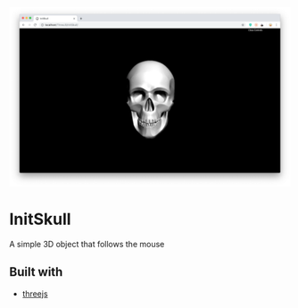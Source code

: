 ![alt text](./screenshot.png)

# InitSkull
A simple 3D object that follows the mouse

## Built with 
- [threejs](https://threejs.org/)

